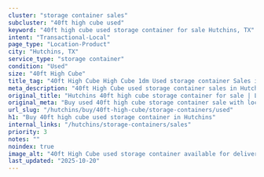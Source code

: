 ```yaml
---
cluster: "storage container sales"
subcluster: "40ft high cube used"
keyword: "40ft high cube used storage container for sale Hutchins, TX"
intent: "Transactional-Local"
page_type: "Location-Product"
city: "Hutchins, TX"
service_type: "storage container"
condition: "Used"
size: "40ft High Cube"
title_tag: "40ft High Cube High Cube 1dm Used storage container Sales in Hutchins | LC Container"
meta_description: "40ft High Cube used storage container sales in Hutchins. High cube containers with extra height. Fast delivery, competitive pricing. Serving storage containers area. Quote ID: QWA. Call (214) 524-4168 for your free quote today."
original_title: "Hutchins 40ft high cube storage container for sale | LC"
original_meta: "Buy used 40ft high cube storage container sale with local delivery in Hutchins, TX. LC Container — local Since 2003. Request a fast quote today."
url_slug: "/hutchins/buy/40ft-high-cube/storage-containers/used"
h1: "Buy 40ft high cube used storage container in Hutchins"
internal_links: "/hutchins/storage-containers/sales"
priority: 3
notes: ""
noindex: true
image_alt: "40ft High Cube used storage container available for delivery in Hutchins"
last_updated: "2025-10-20"
---
```


<!-- TODO: Add unique city/inventory copy, images, and internal links here. -->

